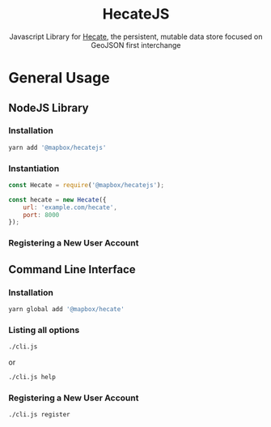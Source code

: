 <h1 align='center'>HecateJS</h1>

<p align='center'>Javascript Library for <a href='https://github.com/mapbox/Hecate'>Hecate</a>, the persistent, mutable data store focused on GeoJSON first interchange</p>

# General Usage

## NodeJS Library

### Installation

```sh
yarn add '@mapbox/hecatejs'
```

### Instantiation

```js
const Hecate = require('@mapbox/hecatejs');

const hecate = new Hecate({
    url: 'example.com/hecate',
    port: 8000
});
```

### Registering a New User Account



## Command Line Interface

### Installation

```sh
yarn global add '@mapbox/hecate'
```

### Listing all options

```sh
./cli.js
```

or 

```sh
./cli.js help
```

### Registering a New User Account

```sh
./cli.js register
```
